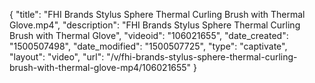 {
    "title": "FHI Brands Stylus Sphere Thermal Curling Brush with Thermal Glove.mp4",
    "description": "FHI Brands Stylus Sphere Thermal Curling Brush with Thermal Glove",
    "videoid": "106021655",
    "date_created": "1500507498",
    "date_modified": "1500507725",
    "type": "captivate",
    "layout": "video",
    "url": "\/v\/fhi-brands-stylus-sphere-thermal-curling-brush-with-thermal-glove-mp4\/106021655"
}